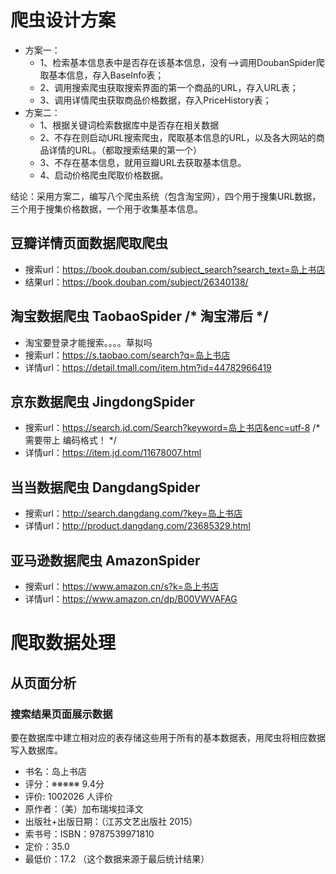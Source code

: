 # 爬虫设计方案

- 方案一：
    -   1、检索基本信息表中是否存在该基本信息，没有-->调用DoubanSpider爬取基本信息，存入BaseInfo表；
    -   2、调用搜索爬虫获取搜索界面的第一个商品的URL，存入URL表；
    -   3、调用详情爬虫获取商品价格数据，存入PriceHistory表；
- 方案二：
    -   1、根据关键词检索数据库中是否存在相关数据
    -   2、不存在则启动URL搜索爬虫，爬取基本信息的URL，以及各大网站的商品详情的URL。（都取搜索结果的第一个）
    -   3、不存在基本信息，就用豆瓣URL去获取基本信息。
    -   4、启动价格爬虫爬取价格数据。

结论：采用方案二，编写八个爬虫系统（包含淘宝网），四个用于搜集URL数据，三个用于搜集价格数据，一个用于收集基本信息。

## 豆瓣详情页面数据爬取爬虫
- 搜索url：https://book.douban.com/subject_search?search_text=岛上书店
- 结果url：https://book.douban.com/subject/26340138/

## 淘宝数据爬虫 TaobaoSpider  /* 淘宝滞后 */
- 淘宝要登录才能搜索。。。。草拟吗
- 搜索url：https://s.taobao.com/search?q=岛上书店
- 详情url：https://detail.tmall.com/item.htm?id=44782966419

## 京东数据爬虫 JingdongSpider
- 搜索url：https://search.jd.com/Search?keyword=岛上书店&enc=utf-8   /* 需要带上 编码格式！ */
- 详情url：https://item.jd.com/11678007.html

## 当当数据爬虫 DangdangSpider
- 搜索url：http://search.dangdang.com/?key=岛上书店
- 详情url：http://product.dangdang.com/23685329.html

## 亚马逊数据爬虫 AmazonSpider
- 搜索url：https://www.amazon.cn/s?k=岛上书店
- 详情url：https://www.amazon.cn/dp/B00VWVAFAG

# 爬取数据处理

## 从页面分析

### 搜索结果页面展示数据

要在数据库中建立相对应的表存储这些用于所有的基本数据表，用爬虫将相应数据写入数据库。

- 书名：岛上书店
- 评分：※※※※※ 9.4分
- 评价: 1002026 人评价
- 原作者：（美）加布瑞埃拉泽文
- 出版社+出版日期：（江苏文艺出版社 2015）
- 索书号：ISBN：9787539971810
- 定价：35.0
- 最低价：17.2 （这个数据来源于最后统计结果）

